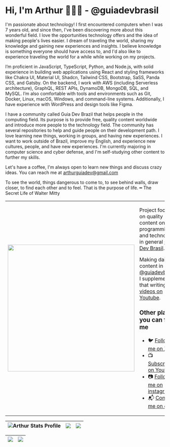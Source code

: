 <h1> Hi, I'm Arthur 👨🏻‍💻 - @guiadevbrasil </h1>

I'm passionate about technology! I first encountered computers when I was 7 years old, and since then, I've been discovering more about this wonderful field. I love the opportunities technology offers and the idea of making people's lives easier. I dream of traveling the world, sharing my knowledge and gaining new experiences and insights. I believe knowledge is something everyone should have access to, and I'd also like to experience traveling the world for a while while working on my projects.

I’m proficient in JavaScript, TypeScript, Python, and Node.js, with solid experience in building web applications using React and styling frameworks like Chakra UI, Material UI, Shadcn, Tailwind CSS, Bootstrap, SaSS, Panda CSS, and Gatsby. On the backend, I work with AWS (including Serverless architecture), GraphQL, REST APIs, DynamoDB, MongoDB, SQL, and MySQL. I’m also comfortable with tools and environments such as Git, Docker, Linux, macOS, Windows, and command-line systems. Additionally, I have experience with WordPress and design tools like Figma.

I have a community called Guia Dev Brazil that helps people in the computing field. Its purpose is to provide free, quality content worldwide and introduce more people to the technology field. The community has several repositories to help and guide people on their development path. I love learning new things, working in groups, and having new experiences. I want to work outside of Brazil, improve my English, and experience new cultures, people, and have new experiences. I'm currently majoring in computer science and cyber defense, and I'm self-studying other content to further my skills.

Let's have a coffee, I'm always open to learn new things and discuss crazy ideas. You can reach me at arthurguiadev@gmail.com

To see the world, things dangerous to come to, to see behind walls, draw closer, to find each other and to feel. That is the purpose of life. ━ The Secret Life of Walter Mitty
 
<table border="0" cellspacing="0" cellpadding="0">
  <tr>
    <td style="border: 0";>
      <img width="400" src="https://i.imgur.com/bXxIgrd.png" />
    </td>
    <td style="border: 0";>
      <p>
        Project focused on quality content on programming and technology in general <a href="https://www.instagram.com/guiadevbrasil/">Guia Dev Brasil<a/>.
      </p>
      <p>
        Making daily content in <a href="https://www.instagram.com/guiadevbrasil/">@guiadevbrasil</a>, I supplement that writing with <a href="https://www.youtube.com/channel/UCzmXzz_VR0Li8-YOvWN_t3g">videos on Youtube</a>.
      </p>
      <h3>Other places you can find me</h3>
      <ul>
        <li>
          🐦 <a href="https://twitter.com/manotoquinho">Follow me on X</a>
        </li>
        <li>
          📺 <a href="https://www.youtube.com/channel/UCzmXzz_VR0Li8-YOvWN_t3g">Subscribe on Youtube</a>
        </li>
        <li>
          📷 <a href="https://www.instagram.com/guiadevbrasil/">Follow me on instagram</a>
        </li>
        <li>
          📬 <a href=mailto:arthurguiadev@gmail.com>Contact-me on email</a>
        </li>
      </ul>
    </td>
  </tr>
</table>

| ![Arthur Stats Profile](http://github-profile-summary-cards.vercel.app/api/cards/stats?username=arthurspk&theme=nord_dark) | ![](http://github-profile-summary-cards.vercel.app/api/cards/repos-per-language?username=arthurspk&hide=Html&theme=nord_dark) | ![](http://github-profile-summary-cards.vercel.app/api/cards/most-commit-language?username=arthurspk&theme=nord_dark) |
| :-: | :-: | :-: |

| ![](http://github-profile-summary-cards.vercel.app/api/cards/profile-details?username=arthurspk&theme=nord_dark) | ![](https://github-readme-streak-stats.herokuapp.com/?user=arthurspk&hide_border=true&date_format=M%20j%5B%2C%20Y%5D&background=2D3742&stroke=2D3742&ring=6bbbca&fire=6bbbca&currStreakNum=fff&sideNums=6bbbca&currStreakLabel=6bbbca&sideLabels=fff&dates=fff) |
| :-: | :-: |
